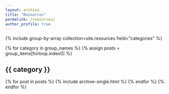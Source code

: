 ```yaml
---
layout: archive
title: "Resources"
permalink: /resources/
author_profile: true
---
```


{% include group-by-array collection=site.resources field="categories" %}

{% for category in group_names %}
  {% assign posts = group_items[forloop.index0] %}
  <h2 id="{{ category | slugify }}" class="archive__subtitle">{{ category }}</h2> 
  {% for post in posts %}
    {% include archive-single.html %}
  {% endfor %}
{% endfor %}